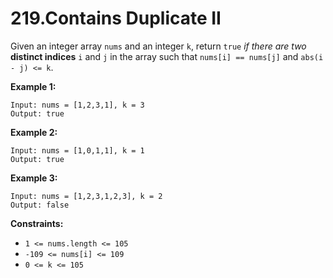 219.Contains Duplicate II
===
Given an integer array `nums` and an integer `k`, return `true` *if there are two* __distinct indices__ `i` and `j` in the array such that `nums[i] == nums[j]` and `abs(i - j) <= k`. 

__Example 1:__
```
Input: nums = [1,2,3,1], k = 3
Output: true
```
__Example 2:__
```
Input: nums = [1,0,1,1], k = 1
Output: true
```
__Example 3:__
```
Input: nums = [1,2,3,1,2,3], k = 2
Output: false
```

__Constraints:__

+ `1 <= nums.length <= 105`
+ `-109 <= nums[i] <= 109`
+ `0 <= k <= 105`
